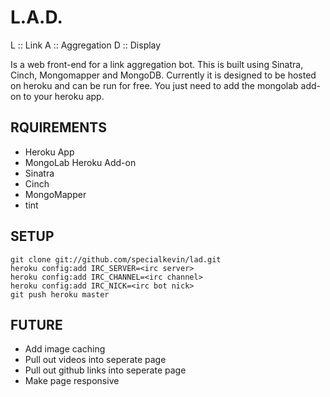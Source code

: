 L.A.D.
===

L :: Link 
A :: Aggregation 
D :: Display 

Is a web front-end for a link aggregation bot. This is built using Sinatra, Cinch, Mongomapper and MongoDB. Currently it is designed to be hosted on heroku and can be run for free. You just need to add the mongolab add-on to your heroku app.

RQUIREMENTS
-----------

* Heroku App
* MongoLab Heroku Add-on
* Sinatra
* Cinch
* MongoMapper
* tint

SETUP
-----

```
git clone git://github.com/specialkevin/lad.git
heroku config:add IRC_SERVER=<irc server>
heroku config:add IRC_CHANNEL=<irc channel>
heroku config:add IRC_NICK=<irc bot nick>
git push heroku master
```

FUTURE
------
* Add image caching
* Pull out videos into seperate page
* Pull out github links into seperate page
* Make page responsive
